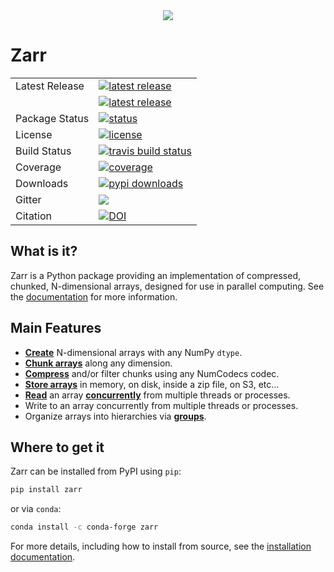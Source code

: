 <div align="center">
  <img src="https://raw.githubusercontent.com/zarr-developers/community/master/logos/logo2.png"><br>
</div>

# Zarr

<table>
<tr>
  <td>Latest Release</td>
  <td>
    <a href="https://pypi.org/project/zarr/">
    <img src="https://badge.fury.io/py/zarr.svg" alt="latest release" />
    </a>
  </td>
</tr>
  <td></td>
  <td>
    <a href="https://anaconda.org/anaconda/zarr/">
    <img src="https://anaconda.org/conda-forge/zarr/badges/version.svg" alt="latest release" />
    </a>
</td>
</tr>
<tr>
  <td>Package Status</td>
  <td>
		<a href="https://pypi.org/project/zarr/">
		<img src="https://img.shields.io/pypi/status/zarr.svg" alt="status" />
		</a>
  </td>
</tr>
<tr>
  <td>License</td>
  <td>
    <a href="https://github.com/zarr-developers/zarr-python/blob/master/LICENSE">
    <img src="https://img.shields.io/pypi/l/zarr.svg" alt="license" />
    </a>
</td>
</tr>
<tr>
  <td>Build Status</td>
  <td>
    <a href="https://travis-ci.org/zarr-developers/zarr-python">
    <img src="https://travis-ci.org/zarr-developers/zarr-python.svg?branch=master" alt="travis build status" />
    </a>
  </td>
</tr>
<tr>
  <td>Coverage</td>
  <td>
    <a href="https://codecov.io/gh/zarr-developers/zarr-python">
    <img src="https://codecov.io/gh/zarr-developers/zarr-python/branch/master/graph/badge.svg"/ alt="coverage">
    </a>
  </td>
</tr>
<tr>
  <td>Downloads</td>
  <td>
    <a href="https://zarr.readthedocs.io">
    <img src="https://pepy.tech/badge/zarr" alt="pypi downloads" />
    </a>
  </td>
</tr>
<tr>
	<td>Gitter</td>
	<td>
		<a href="https://gitter.im/zarr-developers/community">
		<img src="https://badges.gitter.im/zarr-developers/community.svg" />
		</a>
	</td>
</tr>
<tr>
	<td>Citation</td>
	<td>
		<a href="https://doi.org/10.5281/zenodo.3773450">
			<img src="https://zenodo.org/badge/DOI/10.5281/zenodo.3773450.svg" alt="DOI">
		</a>
	</td>
</tr>

</table>

## What is it?

Zarr is a Python package providing an implementation of compressed, chunked, N-dimensional arrays, designed for use in parallel computing. See the [documentation](https://zarr.readthedocs.io) for more information.

## Main Features

- [**Create**](https://zarr.readthedocs.io/en/stable/tutorial.html#creating-an-array) N-dimensional arrays with any NumPy `dtype`.
- [**Chunk arrays**](https://zarr.readthedocs.io/en/stable/tutorial.html#chunk-optimizations) along any dimension.
- [**Compress**](https://zarr.readthedocs.io/en/stable/tutorial.html#compressors) and/or filter chunks using any NumCodecs codec.
- [**Store arrays**](https://zarr.readthedocs.io/en/stable/tutorial.html#tutorial-storage) in memory, on disk, inside a zip file, on S3, etc...
- [**Read**](https://zarr.readthedocs.io/en/stable/tutorial.html#reading-and-writing-data) an array [**concurrently**](https://zarr.readthedocs.io/en/stable/tutorial.html#parallel-computing-and-synchronization) from multiple threads or processes.
- Write to an array concurrently from multiple threads or processes.
- Organize arrays into hierarchies via [**groups**](https://zarr.readthedocs.io/en/stable/tutorial.html#groups).

## Where to get it

Zarr can be installed from PyPI using `pip`:

```bash
pip install zarr
```

or via `conda`:

```bash
conda install -c conda-forge zarr
```

For more details, including how to install from source, see the [installation documentation](https://zarr.readthedocs.io/en/stable/#installation).
